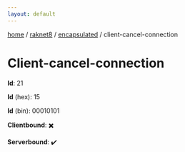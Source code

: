 ```yaml
---
layout: default
---
```


[home](/)  /  [raknet8](/protocol/raknet8)  /  [encapsulated](/protocol/raknet8/encapsulated)  /  client-cancel-connection

# Client-cancel-connection

**Id**: 21

**Id** (hex): 15

**Id** (bin): 00010101

**Clientbound**: ✖️

**Serverbound**: ✔️


